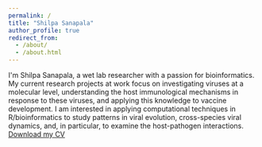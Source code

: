 ```yaml
---
permalink: /
title: "Shilpa Sanapala"
author_profile: true
redirect_from: 
  - /about/
  - /about.html
---
```

I'm Shilpa Sanapala, a wet lab researcher with a passion for bioinformatics. My current research projects at work focus on investigating viruses at a molecular level, understanding the host immunological mechanisms in response to these viruses, and applying this knowledge to vaccine development. I am interested in applying computational techniques in R/bioinformatics to study patterns in viral evolution, cross-species viral dynamics, and, in particular, to examine the host-pathogen interactions. 
[Download my CV](../files/Sanapala_CV_August2025.pdf)
